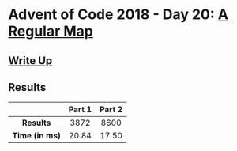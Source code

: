 # Advent of Code 2018 - Day 20: [A Regular Map](https://adventofcode.com/2018/day/20)

## [Write Up](https://codingap.github.io/advent-of-code/writeups/2018/day20)

## Results

|                  | **Part 1** | **Part 2** |
| :--------------: | :--------: | :--------: |
|   **Results**    | 3872 | 8600 |
| **Time (in ms)** | 20.84 | 17.50 |
